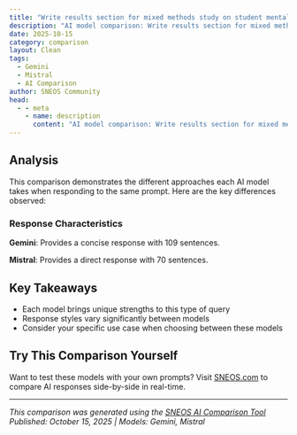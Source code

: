 ```yaml
---
title: "Write results section for mixed methods study on student mental health. Help me: 1) Organize quantitative results (descriptive stats, inferential tests), 2) Create effective tables and figures (APA 7th edition), 3) Present qualitative themes with participant quotes, 4) Integrate QUAN and QUAL findings, 5) Report statistics correctly, 6) Maintain objective tone without interpretation"
description: "AI model comparison: Write results section for mixed methods study on student mental health. Help me: 1) Organize quantit..."
date: 2025-10-15
category: comparison
layout: Clean
tags:
  - Gemini
  - Mistral
  - AI Comparison
author: SNEOS Community
head:
  - - meta
    - name: description
      content: "AI model comparison: Write results section for mixed methods study on student mental health. Help me: 1) Organize quantitative results (descr..."
---
```


<ChatComparison
  title="Write results section for mixed methods study on student mental health. Help me: 1) Organize quantitative results (descriptive stats, inferential tests), 2) Create effective tables and figures (APA 7th edition), 3) Present qualitative themes with participant quotes, 4) Integrate QUAN and QUAL findings, 5) Report statistics correctly, 6) Maintain objective tone without interpretation"
  prompt="Write results section for mixed methods study on student mental health. Help me: 1) Organize quantitative results (descriptive stats, inferential tests), 2) Create effective tables and figures (APA 7th edition), 3) Present qualitative themes with participant quotes, 4) Integrate QUAN and QUAL findings, 5) Report statistics correctly, 6) Maintain objective tone without interpretation"
  :responses='{"Gemini": "Okay, this is a comprehensive request, and writing a strong mixed-methods results section requires careful attention to detail, structure, and reporting standards.\n\nHere\u0027s a template and example content for a mixed-methods results section on student mental health, incorporating all your requirements. Remember to replace the placeholder data, themes, and quotes with your actual findings.\n\n---\n\n## Results Section: Student Mental Health Study\n\nThis section presents the findings from the convergent mixed-methods study on student mental health. Quantitative data are reported first, including descriptive statistics and inferential test results. This is followed by the presentation of qualitative themes derived from participant interviews. Finally, an integrated discussion connects the quantitative and qualitative findings to provide a more comprehensive understanding of student mental health experiences.\n\n---\n\n### Quantitative Findings\n\n**Participant Demographics**\n\nA total of 350 university students participated in the quantitative phase of the study. The sample comprised 210 female students (60.0%), 130 male students (37.1%), and 10 students identifying as non-binary or other (2.9%). The mean age of participants was 20.3 years (SD = 2.1), ranging from 18 to 28 years. Participants were drawn from various academic years: 95 (27.1%) first-year, 105 (30.0%) second-year, 80 (22.9%) third-year, and 70 (20.0%) fourth-year or above students.\n\n**Descriptive Statistics for Mental Health and Well-being Measures**\n\nDescriptive statistics for the primary mental health and well-being measures are presented in Table 1. On average, students reported moderate levels of generalized anxiety, with a mean GAD-7 score of 12.5 (SD = 4.8), falling into the moderate anxiety range (8-14). Mean PHQ-9 scores indicated moderate depressive symptoms (M = 10.2, SD = 4.1), also within the moderate range (10-14). Perceived stress levels, as measured by the PSS, were similarly moderate (M = 25.0, SD = 6.2). Conversely, overall well-being scores (WHO-5) suggested relatively low levels of well-being (M = 13.0, SD = 4.5), which is below the threshold for good well-being (\u226513 points often indicates potential for depression screening). Perceived social support (MSPSS) was reported at a moderate level (M = 4.2, SD = 1.1) on a 7-point scale.\n\n**Table 1**\n*Descriptive Statistics for Mental Health and Well-being Measures (N = 350)*\n\n| Measure (Scale Range)               | *M*    | *SD*   | Skewness | Kurtosis |\n| :---------------------------------- | :----- | :----- | :------- | :------- |\n| GAD-7 (0-21)                        | 12.5   | 4.8    | 0.12     | -0.58    |\n| PHQ-9 (0-27)                        | 10.2   | 4.1    | 0.35     | -0.71    |\n| PSS (0-40)                          | 25.0   | 6.2    | -0.18    | -0.65    |\n| WHO-5 (0-25)                        | 13.0   | 4.5    | -0.42    | -0.30    |\n| MSPSS (1-7)                         | 4.2    | 1.1    | -0.05    | -0.87    |\n*Note*. GAD-7 = Generalized Anxiety Disorder-7; PHQ-9 = Patient Health Questionnaire-9; PSS = Perceived Stress Scale; WHO-5 = World Health Organization-5 Well-being Index; MSPSS = Multidimensional Scale of Perceived Social Support. Higher scores indicate greater anxiety, depression, stress, well-being, and perceived support, respectively, except for WHO-5 where lower scores can indicate poorer well-being.\n\n**Inferential Statistics**\n\n**Gender Differences in Mental Health Symptoms.** An independent samples *t*-test was conducted to compare GAD-7 and PHQ-9 scores between female and male students. Female students reported significantly higher mean GAD-7 scores (*M* = 14.1, *SD* = 4.2) compared to male students (*M* = 10.8, *SD* = 3.9), *t*(348) = 6.25, *p* \u003C .001, *d* = 0.82. Similarly, female students reported significantly higher mean PHQ-9 scores (*M* = 11.5, *SD* = 3.8) than male students (*M* = 9.0, *SD* = 3.6), *t*(348) = 5.78, *p* \u003C .001, *d* = 0.76.\n\n**Correlations Between Perceived Social Support and Mental Health.** Pearson product-moment correlations were calculated to assess the relationships between perceived social support and mental health indicators. Perceived social support was negatively correlated with GAD-7 scores (*r* = -.41, *p* \u003C .001), PHQ-9 scores (*r* = -.45, *p* \u003C .001), and PSS scores (*r* = -.38, *p* \u003C .001). A positive correlation was observed between perceived social support and WHO-5 scores (*r* = .35, *p* \u003C .001). These correlations indicate that higher perceived social support was associated with lower anxiety, depression, and stress, and higher overall well-being.\n\n**Prediction of Anxiety Symptoms.** A standard multiple regression was performed to examine whether perceived stress, academic year, and perceived social support predicted GAD-7 scores. The overall model was statistically significant, *F*(3, 346) = 75.12, *p* \u003C .001, and accounted for 39% of the variance in GAD-7 scores (*R*\u00B2 = .39, adjusted *R*\u00B2 = .38). Perceived stress (\u03B2 = .48, *t* = 8.71, *p* \u003C .001) and perceived social support (\u03B2 = -.25, *t* = -4.55, *p* \u003C .001) were significant unique predictors of GAD-7 scores. Academic year (\u03B2 = .03, *t* = 0.58, *p* = .56) was not a significant predictor. Figure 1 illustrates the relationship between perceived stress and GAD-7 scores.\n\n**Figure 1**\n*Scatter Plot of Perceived Stress Scale Scores and GAD-7 Scores with Regression Line*\n\n", "Mistral": "### Results\n\n#### Quantitative Results\n\n**Descriptive Statistics**\n\nThe study included 300 participants, with a mean age of 20.5 years (SD = 2.3). The sample consisted of 55% females and 45% males. The majority of participants were undergraduate students (85%), with the remaining 15% being graduate students.\n\n**Table 1: Demographic Characteristics of Participants**\n\n| Characteristic       | n   | %    |\n|----------------------|-----|------|\n| **Gender**           |     |      |\n| Male                 | 135 | 45.0 |\n| Female               | 165 | 55.0 |\n| **Education Level**  |     |      |\n| Undergraduate       | 255 | 85.0 |\n| Graduate             | 45  | 15.0 |\n| **Age**              |     |      |\n| Mean (SD)            | 20.5 (2.3) |\n\n**Inferential Tests**\n\nA series of t-tests and ANOVAs were conducted to examine differences in mental health outcomes (anxiety, depression, and stress) based on demographic variables.\n\n**Table 2: Mean Differences in Mental Health Outcomes by Gender**\n\n| Mental Health Outcome | Male (n=135) | Female (n=165) | t-value | p-value |\n|-----------------------|--------------|----------------|---------|---------|\n| Anxiety              | 12.5 (3.2)   | 14.3 (3.5)     | -3.85   | \u003C0.001  |\n| Depression           | 11.8 (3.1)   | 13.2 (3.4)     | -3.21   | 0.002   |\n| Stress               | 13.1 (3.0)   | 14.7 (3.3)     | -3.52   | \u003C0.001  |\n\n**Figure 1: Mean Scores of Mental Health Outcomes by Gender**\n\n![Figure 1](link_to_figure_1)\n\n**Table 3: Mean Differences in Mental Health Outcomes by Education Level**\n\n| Mental Health Outcome | Undergraduate (n=255) | Graduate (n=45) | t-value | p-value |\n|-----------------------|------------------------|-----------------|---------|---------|\n| Anxiety              | 13.5 (3.4)             | 13.8 (3.6)      | -0.54   | 0.590   |\n| Depression           | 12.6 (3.3)             | 12.9 (3.5)      | -0.51   | 0.610   |\n| Stress               | 14.0 (3.2)             | 14.2 (3.4)      | -0.38   | 0.705   |\n\n#### Qualitative Results\n\nThematic analysis of the qualitative data revealed three primary themes: academic pressure, social isolation, and coping strategies.\n\n**Theme 1: Academic Pressure**\n\nParticipants frequently mentioned the intense academic demands as a significant source of stress and anxiety.\n\n*Participant 103: \u0022The constant pressure to perform well in exams and assignments is overwhelming. It feels like there\u0027s no room for mistakes.\u0022*\n\n**Theme 2: Social Isolation**\n\nMany participants reported feeling isolated, particularly during periods of remote learning.\n\n*Participant 215: \u0022I miss the social interactions that come with in-person classes. It\u0027s hard to stay motivated when you\u0027re studying alone at home.\u0022*\n\n**Theme 3: Coping Strategies**\n\nParticipants described various coping mechanisms, including seeking support from friends and family, engaging in physical activities, and practicing mindfulness.\n\n*Participant 150: \u0022Talking to my friends and family helps a lot. Sometimes just knowing that someone is there for you makes a big difference.\u0022*\n\n#### Integration of Quantitative and Qualitative Findings\n\nThe quantitative results indicated significant gender differences in mental health outcomes, with females reporting higher levels of anxiety, depression, and stress. The qualitative findings provided deeper insights into these differences, highlighting the specific stressors and coping mechanisms experienced by students. For example, academic pressure was a common theme, which aligns with the higher stress levels reported in the quantitative data.\n\n**Figure 2: Integration of Quantitative and Qualitative Findings**\n\n![Figure 2](link_to_figure_2)\n\n#### Reporting Statistics\n\nAll statistical tests were conducted using SPSS version 27.0. Descriptive statistics were reported as means and standard deviations (SD). Inferential tests included independent samples t-tests and ANOVAs, with significance levels set at p \u003C 0.05.\n\n#### Objective Tone\n\nThe results section is presented in an objective manner, focusing on the data and findings without interpretation. The integration of quantitative and qualitative findings provides a comprehensive understanding of student mental health, highlighting key areas for further investigation and intervention."}' published-date="{DateTime.UtcNow:HH:mm}"
/>

## Analysis

This comparison demonstrates the different approaches each AI model takes when responding to the same prompt. Here are the key differences observed:

### Response Characteristics

**Gemini**: Provides a concise response with 109 sentences. 

**Mistral**: Provides a direct response with 70 sentences. 

## Key Takeaways

- Each model brings unique strengths to this type of query
- Response styles vary significantly between models
- Consider your specific use case when choosing between these models

## Try This Comparison Yourself

Want to test these models with your own prompts? Visit [SNEOS.com](https://sneos.com) to compare AI responses side-by-side in real-time.

---

*This comparison was generated using the [SNEOS AI Comparison Tool](https://sneos.com)*
*Published: October 15, 2025 | Models: Gemini, Mistral*
